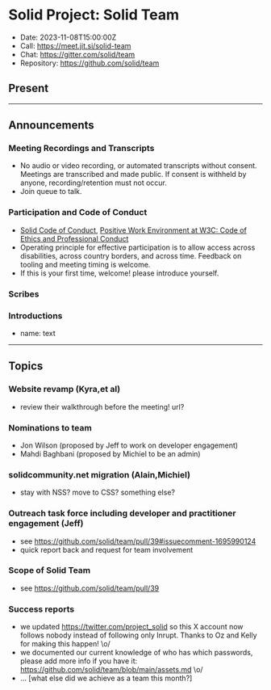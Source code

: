# Solid Project: Solid Team

* Date: 2023-11-08T15:00:00Z
* Call: https://meet.jit.si/solid-team
* Chat: https://gitter.com/solid/team
* Repository: https://github.com/solid/team


## Present

---

## Announcements

### Meeting Recordings and Transcripts
* No audio or video recording, or automated transcripts without consent. Meetings are transcribed and made public. If consent is withheld by anyone, recording/retention must not occur.
* Join queue to talk.


### Participation and Code of Conduct
* [Solid Code of Conduct](https://github.com/solid/process/blob/main/code-of-conduct.md), [Positive Work Environment at W3C: Code of Ethics and Professional Conduct](https://www.w3.org/Consortium/cepc/)
* Operating principle for effective participation is to allow access across disabilities, across country borders, and across time. Feedback on tooling and meeting timing is welcome.
* If this is your first time, welcome! please introduce yourself.

### Scribes

### Introductions
* name: text

---

## Topics


### Website revamp (Kyra,et al)

* review their walkthrough before the meeting! url?

### Nominations to team

* Jon Wilson (proposed by Jeff to work on developer engagement)
* Mahdi Baghbani (proposed by Michiel to be an admin)

### solidcommunity.net migration (Alain,Michiel)

* stay with NSS? move to CSS? something else?

### Outreach task force including developer and practitioner engagement (Jeff)

* see https://github.com/solid/team/pull/39#issuecomment-1695990124
* quick report back and request for team involvement

### Scope of Solid Team

* see https://github.com/solid/team/pull/39

### Success reports

* we updated https://twitter.com/project_solid so this X account now follows nobody instead of following only Inrupt. Thanks to Oz and Kelly for making this happen! \o/
* we documented our current knowledge of who has which passwords, please add more info if you have it: https://github.com/solid/team/blob/main/assets.md \o/
* ... [what else did we achieve as a team this month?]
